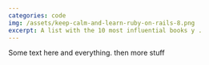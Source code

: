 ```yaml
---
categories: code
img: /assets/keep-calm-and-learn-ruby-on-rails-8.png
excerpt: A list with the 10 most influential books y .
---
```


Some text here and everything.
then more stuff